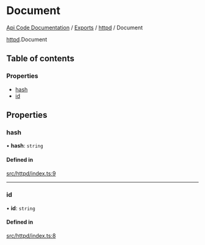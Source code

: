 # Document
 
[Api Code Documentation](../README.md) / [Exports](../modules.md) / [httpd](../modules/httpd.md) / Document

[httpd](../modules/httpd.md).Document

## Table of contents

### Properties

- [hash](httpd.Document.md#hash)
- [id](httpd.Document.md#id)

## Properties

### hash

• **hash**: `string`

#### Defined in

[src/httpd/index.ts:9](https://github.com/openkfw/TruBudget/blob/3b9e793/api/src/httpd/index.ts#L9)

___

### id

• **id**: `string`

#### Defined in

[src/httpd/index.ts:8](https://github.com/openkfw/TruBudget/blob/3b9e793/api/src/httpd/index.ts#L8)
